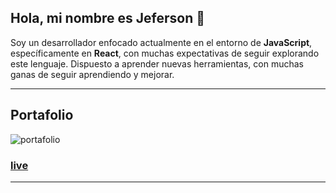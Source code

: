 ## Hola, mi nombre es Jeferson 👋

Soy un desarrollador enfocado actualmente en el entorno de **JavaScript**, específicamente en **React**, 
con muchas expectativas de seguir explorando este lenguaje. 
Dispuesto a aprender nuevas herramientas, con muchas ganas de seguir aprendiendo y mejorar.

---

## Portafolio

![portafolio](https://github.com/Jeferson-Hernandez/Jeferson-Hernandez/edit/main/portafolio-banner.jpg)

### [live](https://www.frontendmentor.io/challenges/space-tourism-multipage-website-gRWj1URZ3)

---
